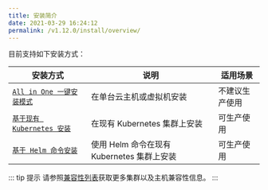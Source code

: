 ```yaml
---
title: 安装简介
date: 2021-03-29 16:24:12
permalink: /v1.12.0/install/overview/
---
```


目前支持如下安装方式：

| 安装方式 | 说明 | 适用场景 |
|-------- | ---- |--------|
| [`All in One 一键安装模式`](/v1.12.0/install/all-in-one/) | 在单台云主机或虚拟机安装 | 不建议生产使用 |
| [`基于现有 Kubernetes 安装`](/v1.12.0/install/install-on-k8s/) | 在现有 Kubernetes 集群上安装 | 可生产使用 |
| [`基于 Helm 命令安装`](/v1.12.0/install/helm-deploy/) | 使用 Helm 命令在现有 Kubernetes 集群上安装  | 可生产使用 |

::: tip 提示
请参照[兼容性列表](/v1.12.0/pages/compatibility)获取更多集群以及主机兼容性信息。
:::
